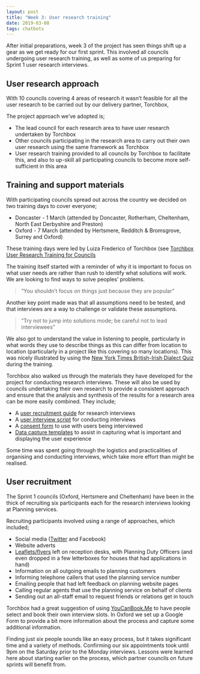 ```yaml
---
layout: post
title: "Week 3: User research training"
date: 2019-03-08
tags: chatbots
---
```


After initial preparations, week 3 of the project has seen things shift up a gear as we get ready for our first sprint. This involved all councils undergoing user research training, as well as some of us preparing for Sprint 1 user research interviews.

## User research approach

With 10 councils covering 4 areas of research it wasn’t feasible for all the user research to be carried out by our delivery partner, Torchbox,

The project approach we’ve adopted is;

*   The lead council for each research area to have user research undertaken by Torchbox
*   Other councils participating in the research area to carry out their own user research using the same framework as Torchbox
*   User research training provided to all councils by Torchbox to facilitate this, and also to up-skill all participating councils to become more self-sufficient in this area

## Training and support materials

With participating councils spread out across the country we decided on two training days to cover everyone;

*   Doncaster - 1 March (attended by Doncaster, Rotherham, Cheltenham, North East Derbyshire and Preston)
*   Oxford - 7 March (attended by Hertsmere, Redditch & Bromsgrove, Surrey and Oxford)

These training days were led by Luiza Frederico of Torchbox (see [Torchbox User Research Training for Councils](https://localdigitalchatbots.github.io/uploads/Torchbox%20User%20Research%20Training%20for%20Councils.pdf)

The training itself started with a reminder of why it is important to focus on what user needs are rather than rush to identify what solutions will work. We are looking to find ways to solve peoples’ problems.

> “You shouldn’t focus on things just because they are popular”

Another key point made was that all assumptions need to be tested, and that interviews are a way to challenge or validate these assumptions.

> “Try not to jump into solutions mode; be careful not to lead interviewees”

We also got to understand the value in listening to people, particularly in what words they use to describe things as this can differ from location to location (particularly in a project like this covering so many locations). This was nicely illustrated by using the [New York Times British-Irish Dialect Quiz](https://www.nytimes.com/interactive/2019/02/15/upshot/british-irish-dialect-quiz.html) during the training.

Torchbox also walked us through the materials they have developed for the project for conducting research interviews. These will also be used by councils undertaking their own research to provide a consistent approach and ensure that the analysis and synthesis of the results for a research area can be more easily combined. They include;

*   A [user recruitment guide](https://localdigitalchatbots.github.io/uploads/Chatbots_%20User%20recruitment%20guide.pdf) for research interviews
*   A [user interview script](https://localdigitalchatbots.github.io/uploads/User%20interview%20script.pdf) for conducting interviews
*   A [consent form](https://github.com/LocalDigitalChatbots/localdigitalchatbots.github.io/blob/master/resources/user_research/consent_form.md) to use with users being interviewed
*   [Data capture templates](https://docs.google.com/spreadsheets/d/17yR_3IzpGriXMr1Qf6AEuhGZDl9lK7tNbLQgC-5-CvE/edit?usp=sharing) to assist in capturing what is important and displaying the user experience

Some time was spent going through the logistics and practicalities of organising and conducting interviews, which take more effort than might be realised.

## User recruitment

The Sprint 1 councils (Oxford, Hertsmere and Cheltenham) have been in the thick of recruiting six participants each for the research interviews looking at Planning services.

Recruiting participants involved using a range of approaches, which included;

*   Social media ([Twitter](https://twitter.com/OxfordCity/status/1104351124461633537) and Facebook)
*   Website adverts
*   [Leaflets/flyers](https://localdigitalchatbots.github.io/uploads/planning%20research.pdf) left on reception desks, with Planning Duty Officers (and even dropped in a few letterboxes for houses that had applications in hand)
*   Information on all outgoing emails to planning customers
*   Informing telephone callers that used the planning service number
*   Emailing people that had left feedback on planning website pages
*   Calling regular agents that use the planning service on behalf of clients
*   Sending out an all-staff email to request friends or relations get in touch

Torchbox had a great suggestion of using [YouCanBook.Me](https://youcanbook.me) to have people select and book their own interview slots. In Oxford we set up a Google Form to provide a bit more information about the process and capture some additional information.

Finding just six people sounds like an easy process, but it takes significant time and a variety of methods. Confirming our six appointments took until 9pm on the Saturday prior to the Monday interviews. Lessons were learned here about starting earlier on the process, which partner councils on future sprints will benefit from.
